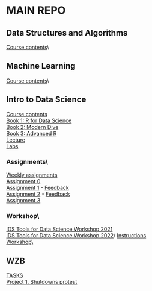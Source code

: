 # MAIN REPO

## Data Structures and Algorithms
[Course contents]([https://github.com/intro-to-data-science-23](https://github.com/lenafm/data_structures_and_algorithms_2024))\

## Machine Learning
[Course contents]([[https://github.com/intro-to-data-science-23](https://github.com/lenafm/data_structures_and_algorithms_2024](https://github.com/Divya1205/MachineLearning2024_Hertie_School)))\


## Intro to Data Science
[Course contents](https://github.com/intro-to-data-science-23)\
[Book 1: R for Data Science](https://adv-r.hadley.nz/)\
[Book 2: Modern Dive](https://moderndive.com/)\
[Book 3: Advanced R](https://adv-r.hadley.nz/)\
[Lecture](https://github.com/Milton0215/lectures)\
[Labs](https://github.com/Milton0215/labs)

### Assignments\
[Weekly assignments](https://github.com/Milton0215/assignments)\
[Assignment 0](https://github.com/intro-to-data-science-23/assignment-0-Milton0215)\
[Assignment 1](https://github.com/intro-to-data-science-23/assignment-1-Milton0215)  - [Feedback](https://github.com/intro-to-data-science-23/assignment-1-Milton0215/pull/1)\
[Assignment 2](https://github.com/intro-to-data-science-23/assignment-2-Milton0215)  - [Feedback](https://github.com/intro-to-data-science-23/assignment-2-Milton0215/pull/1)\
[Assignment 3]()

### Workshop\
[IDS Tools for Data Science Workshop 2021](https://github.com/intro-to-data-science-21-workshop)\
[IDS Tools for Data Science Workshop 2022]([https://github.com/intro-to-data-science-23/workshop-presentations.git](https://intro-to-data-science-22-workshop.github.io/))\
[Instructions](https://github.com/intro-to-data-science-23/workshop-presentations.git)\
[Workshop](https://github.com/intro-to-data-science-23-workshop/02-data.table-prusni-milton-minho)\

## WZB
[TASKS](https://github.com/wzb-ipi/tasks)\
[Project 1. Shutdowns protest](https://github.com/ekromark/shutdowns_protest)
